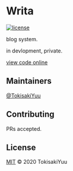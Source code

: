 # Writa

[![license](https://img.shields.io/static/v1?label=license&message=MIT&color=<COLOR>)](https://github.com/TokisakiYuu/Yuu-typescript-web-starter/blob/main/LICENSE) 

blog system.

in devlopment, private.

[view code online](https://github1s.com/TokisakiYuu/writa)

## Maintainers

[@TokisakiYuu](https://github.com/TokisakiYuu)

## Contributing

PRs accepted.

## License

[MIT](https://github.com/TokisakiYuu/Yuu-typescript-web-starter/blob/main/LICENSE) © 2020 TokisakiYuu
